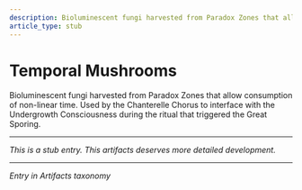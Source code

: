 ```yaml
---
description: Bioluminescent fungi harvested from Paradox Zones that allow consumption of non-linear time. Used by the Chanterelle Chorus to interface with the Undergrowth Consciousness during the ritual that triggered the Great Sporing.
article_type: stub
---
```


# Temporal Mushrooms

Bioluminescent fungi harvested from Paradox Zones that allow consumption of non-linear time. Used by the Chanterelle Chorus to interface with the Undergrowth Consciousness during the ritual that triggered the Great Sporing.

---
*This is a stub entry. This artifacts deserves more detailed development.*

---
*Entry in Artifacts taxonomy*
